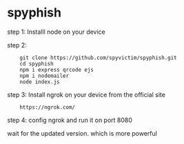 # spyphish

step 1: 
        Installl node on your device

step 2:

        git clone https://github.com/spyvictim/spyphish.git
        cd spyphish
        npm i express qrcode ejs 
        npm i nodemailer
        node index.js

step 3:
        Install ngrok on your device from the  official site

        https://ngrok.com/

step 4: 
        config ngrok and run it on port 8080
        



wait for the updated version. which is more powerful
